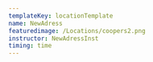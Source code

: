 ```yaml
---
templateKey: locationTemplate
name: NewAdress
featuredimage: /Locations/coopers2.png
instructor: NewAdressInst
timing: time
---
```

